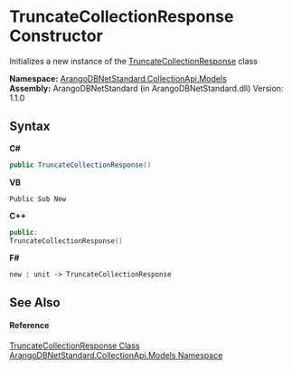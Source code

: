 # TruncateCollectionResponse Constructor 
 

Initializes a new instance of the <a href="50f5aaf3-4d8c-9f75-ca4b-2208f1017156">TruncateCollectionResponse</a> class

**Namespace:**&nbsp;<a href="eddef630-2e74-9b99-ee5b-91305adea48b">ArangoDBNetStandard.CollectionApi.Models</a><br />**Assembly:**&nbsp;ArangoDBNetStandard (in ArangoDBNetStandard.dll) Version: 1.1.0

## Syntax

**C#**<br />
``` C#
public TruncateCollectionResponse()
```

**VB**<br />
``` VB
Public Sub New
```

**C++**<br />
``` C++
public:
TruncateCollectionResponse()
```

**F#**<br />
``` F#
new : unit -> TruncateCollectionResponse
```


## See Also


#### Reference
<a href="50f5aaf3-4d8c-9f75-ca4b-2208f1017156">TruncateCollectionResponse Class</a><br /><a href="eddef630-2e74-9b99-ee5b-91305adea48b">ArangoDBNetStandard.CollectionApi.Models Namespace</a><br />